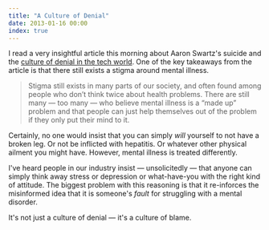 ```yaml
---
title: "A Culture of Denial"
date: 2013-01-16 00:00
index: true
---
```


I read a very insightful article this morning about Aaron Swartz's suicide and the [culture of denial in the tech world](http://psychcentral.com/blog/archives/2013/01/15/aaron-swartz-a-culture-of-denial-depression-suicide-in-tech/). One of the key takeaways from the article is that there still exists a stigma around mental illness.

> Stigma still exists in many parts of our society, and often found among people who don’t think twice about health problems. There are still many — too many — who believe mental illness is a “made up” problem and that people can just help themselves out of the problem if they only put their mind to it.

Certainly, no one would insist that you can simply _will_ yourself to not have a broken leg. Or not be inflicted with hepatitis. Or whatever other physical ailment you might have. However, mental illness is treated differently.

I've heard people in our industry insist — unsolicitedly — that anyone can simply think away stress or depression or what-have-you with the right kind of attitude. The biggest problem with this reasoning is that it re-inforces the misinformed idea that it is someone's _fault_ for struggling with a mental disorder.

It's not just a culture of denial —&nbsp;it's a culture of blame.

<!-- more -->

